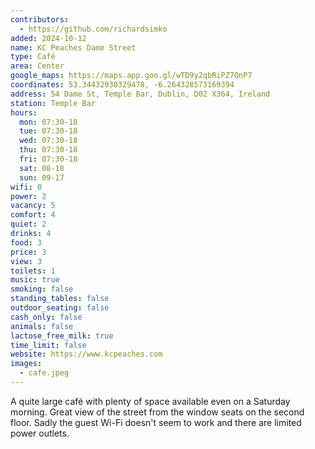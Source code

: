 ```yaml
---
contributors:
  - https://github.com/richardsimko
added: 2024-10-12
name: KC Peaches Dame Street
type: Café
area: Center
google_maps: https://maps.app.goo.gl/wTD9y2qbRiPZ7QnP7
coordinates: 53.34432930329478, -6.264328573169394
address: 54 Dame St, Temple Bar, Dublin, D02 X364, Ireland
station: Temple Bar
hours:
  mon: 07:30-18
  tue: 07:30-18
  wed: 07:30-18
  thu: 07:30-18
  fri: 07:30-18
  sat: 08-18
  sun: 09-17
wifi: 0
power: 2
vacancy: 5
comfort: 4
quiet: 2
drinks: 4
food: 3
price: 3
view: 3
toilets: 1
music: true
smoking: false
standing_tables: false
outdoor_seating: false
cash_only: false
animals: false
lactose_free_milk: true
time_limit: false
website: https://www.kcpeaches.com
images:
  - cafe.jpeg
---
```


A quite large café with plenty of space available even on a Saturday morning. Great view of the street from the window seats on the second floor. Sadly the guest Wi-Fi doesn't seem to work and there are limited power outlets.
